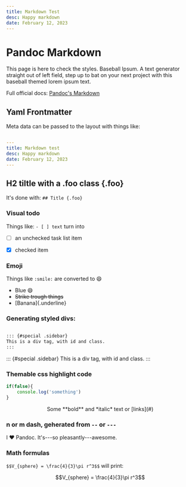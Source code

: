 ```yaml
---
title: Markdown Test
desc: Happy markdown
date: February 12, 2023  
---
```


# Pandoc Markdown

This page is here to check the styles. Baseball Ipsum. A text generator straight out of left field, step up to bat on your next project with this baseball themed lorem ipsum text.

Full official docs: [Pandoc's Markdown](https://pandoc.org/MANUAL.html#pandocs-markdown)  

## Yaml Frontmatter

Meta data can be passed to the layout with things like:

~~~yaml 

---
title: Markdown test
desc: Happy markdown
date: February 12, 2023
---

~~~

## H2 tiltle with a .foo class {.foo}

It's done with:  `## Title {.foo}`


### Visual todo

Things like: `- [ ] text` turn into

- [ ] an unchecked task list item
- [x] checked item


### Emoji

Things like `:smile:` are converted to :smile:

- Blue :smile: 
- ~~Strike trough things~~
- [Banana]{.underline}


### Generating styled divs:

```markdown

::: {#special .sidebar}
This is a div tag, with id and class.
:::
```

::: {#special .sidebar}
This is a div tag, with id and class.
:::


### Themable css highlight code  

```javascript
if(false){
	console.log('something')
}
```

<div style="display:flex;justify-content:center;">
Some **bold** and *italic* text or [links](#)
</div>


### n or m dash, geherated from `--` or `---`

I :heart: Pandoc. It's---so pleasantly---awesome.


### Math formulas

`$$V_{sphere} = \frac{4}{3}\pi r^3$$` will print:

$$V_{sphere} = \frac{4}{3}\pi r^3$$

